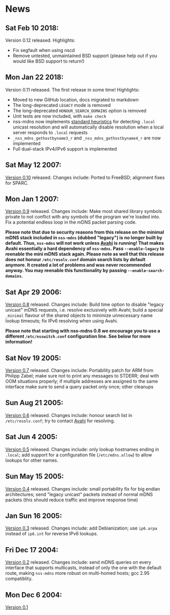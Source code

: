 # News

## Sat Feb 10 2018:

Version 0.12 released. Highlights:

* Fix segfault when using nscd
* Remove untested, unmaintained BSD support (please help out if you
  would like BSD support to return!)

## Mon Jan 22 2018:

Version 0.11 released. The first release in some time! Highlights:

* Moved to new GitHub location, docs migrated to markdown
* The long-deprecated `LEGACY` mode is removed
* The long-deprecated `HONOUR_SEARCH_DOMAINS` option is removed
* Unit tests are now included, with `make check`
* nss-mdns now implements [standard
  heuristics](https://support.apple.com/en-us/HT201275) for
  detecting `.local` unicast resolution and will automatically
  disable resolution when a local server responds to `.local` requests
* `_nss_mdns_gethostbyname3_r` and `_nss_mdns_gethostbyname4_r`
  are now implemented
* Full dual-stack IPv4/IPv6 support is implemented

## Sat May 12 2007:

[Version 0.10](http://0pointer.de/lennart/projects/nss-mdns/nss-mdns-0.10.tar.gz)
released. Changes include: Ported to FreeBSD; alignment fixes for SPARC.

## Mon Jan 1 2007:

[Version 0.9](http://0pointer.de/lennart/projects/nss-mdns/nss-mdns-0.9.tar.gz)
released. Changes include: Make most shared library symbols private to
not conflict with any symbols of the program we're loaded into. Fix a
potential endless loop in the mDNS packet parsing code.

**Please note that due to security reasons from this release on the
minimal mDNS stack included in `nss-mdns` (dubbed "legacy") is no
longer built by default. Thus, `nss-mdns` will not work unless
[Avahi](http://avahi.org/) is running! That makes Avahi essentially a
hard dependency of `nss-mdns`. Pass `--enable-legacy` to reenable the
mini mDNS stack again. Please note as well that this release does not
honour `/etc/resolv.conf` domain search lists by default anymore. It
created a lot of problems and was never recommended anyway. You may
reenable this functionality by passing `--enable-search-domains`.**

## Sat Apr 29 2006:

[Version 0.8](http://0pointer.de/lennart/projects/nss-mdns/nss-mdns-0.8.tar.gz)
released. Changes include: Build time option to disable "legacy unicast" mDNS
requests, i.e. resolve exclusively with Avahi; build a special
`_minimal` flavour of the shared objects to minimize
unnecessary name lookup timeouts; fix IPv6 resolving when using
Avahi.

**Please note that starting with nss-mdns 0.8 we encourage you to use
a different `/etc/nsswitch.conf` configuration line. See below
for more information!**

## Sat Nov 19 2005:

[Version
0.7](http://0pointer.de/lennart/projects/nss-mdns/nss-mdns-0.7.tar.gz)
released. Changes include: Portability patch for ARM from Philipp
Zabel; make sure not to print any messages to STDERR; deal with OOM
situations properly; if multiple addresses are assigned to the same
interface make sure to send a query packet only once; other cleanups

## Sun Aug 21 2005:

[Version 0.6](http://0pointer.de/lennart/projects/nss-mdns/nss-mdns-0.6.tar.gz)
released. Changes include: honour search list in
`/etc/resolv.conf`; try to contact [Avahi](http://avahi.org/) for
resolving.

## Sat Jun 4 2005:

[Version 0.5](http://0pointer.de/lennart/projects/nss-mdns/nss-mdns-0.5.tar.gz)
released. Changes include: only lookup hostnames ending in
`.local`; add support for a configuration file
(`/etc/mdns.allow`) to allow lookups for other names.

## Sun May 15 2005:

[Version 0.4](http://0pointer.de/lennart/projects/nss-mdns/nss-mdns-0.4.tar.gz)
released. Changes include: small portability fix for big endian
architectures; send "legacy unicast" packets instead of normal mDNS
packets (this should reduce traffic and improve response time)

## Jan Sun 16 2005:

[Version
0.3](http://0pointer.de/lennart/projects/nss-mdns/nss-mdns-0.3.tar.gz)
released. Changes include: add Debianization; use `ip6.arpa` instead
of `ip6.int` for reverse IPv6 lookups.

## Fri Dec 17 2004:

[Version 0.2](http://0pointer.de/lennart/projects/nss-mdns/nss-mdns-0.2.tar.gz)
released. Changes include: send mDNS queries on every interface that
supports multicasts, instead of only the one with the default route,
making `nss-mdns` more robust on multi-homed hosts; gcc 2.95
compatiblity.

## Mon Dec 6 2004:

[Version 0.1](http://0pointer.de/lennart/projects/nss-mdns/nss-mdns-0.1.tar.gz)
